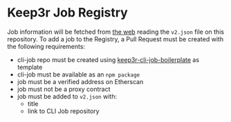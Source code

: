 # Keep3r Job Registry

Job information will be fetched from [the web](https://thekeep3r.network) reading the `v2.json` file on this repository. To add a job to the Registry, a Pull Request must be created with the following requirements:

- cli-job repo must be created using [keep3r-cli-job-boilerplate](https://github.com/defi-wonderland/keep3r-cli-job-boilerplate) as template
- cli-job must be available as an `npm package`
- job must be a verified address on Etherscan
- job must not be a proxy contract
- job must be added to `v2.json` with:
    - title
    - link to CLI Job repository
